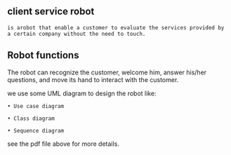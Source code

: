 client service robot
------------------------------

    is arobot that enable a customer to evaluate the services provided by a certain company without the need to touch.

Robot functions
------------------------------

The robot can recognize the customer, welcome him, answer his/her questions, and move its hand to interact with the customer.

we use some UML diagram to design the robot like:

    • Use case diagram

    • Class diagram

    • Sequence diagram

see the pdf file above for more details.
